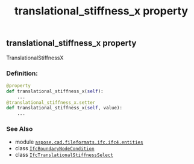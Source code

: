 ﻿---
title: translational_stiffness_x property
second_title: Aspose.CAD for Python via .NET API References
description: 
type: docs
weight: 80
url: /aspose.cad.fileformats.ifc.ifc4.entities/ifcboundarynodecondition/translational_stiffness_x/
is_root: false
---

## translational_stiffness_x property


TranslationalStiffnessX
### Definition:
```python
@property
def translational_stiffness_x(self):
    ...
@translational_stiffness_x.setter
def translational_stiffness_x(self, value):
    ...
```

### See Also
* module [`aspose.cad.fileformats.ifc.ifc4.entities`](../../)
* class [`IfcBoundaryNodeCondition`](/cad/python-net/aspose.cad.fileformats.ifc.ifc4.entities/ifcboundarynodecondition)
* class [`IfcTranslationalStiffnessSelect`](/cad/python-net/aspose.cad.fileformats.ifc.ifc4.types/ifctranslationalstiffnessselect)
